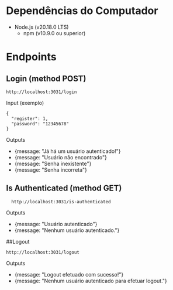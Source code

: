 # Dependências do Computador
  - Node.js (v20.18.0 LTS)
    - npm (v10.9.0 ou superior)

# Endpoints

  ## Login (method POST)

    http://localhost:3031/login

  Input (exemplo)
  
    {
      "register": 1,
      "password": "12345678"
    }

  Outputs
  - {message: "Já há um usuário autenticado!"}
  - {message: "Usuário não encontrado"}
  - {message: "Senha inexistente"}
  - {message: "Senha incorreta"}

  ## Is Authenticated (method GET)
  
      http://localhost:3031/is-authenticated
      
  Outputs
  - {message: "Usuário autenticado"}
  - {message: "Nenhum usuário autenticado."}


  ##Logout
    
    http://localhost:3031/logout

  Outputs
  - {message: "Logout efetuado com sucesso!"}
  - {message: "Nenhum usuário autenticado para efetuar logout."}


